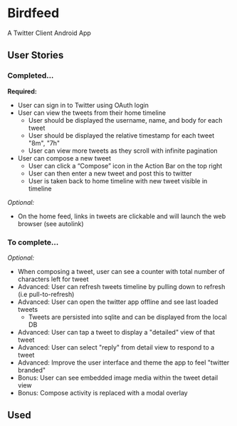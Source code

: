 Birdfeed
========
A Twitter Client Android App

## User Stories

### Completed...

__Required:__
* User can sign in to Twitter using OAuth login
* User can view the tweets from their home timeline
  * User should be displayed the username, name, and body for each tweet
  * User should be displayed the relative timestamp for each tweet "8m", "7h"
  * User can view more tweets as they scroll with infinite pagination
* User can compose a new tweet
  * User can click a “Compose” icon in the Action Bar on the top right
  * User can then enter a new tweet and post this to twitter
  * User is taken back to home timeline with new tweet visible in timeline

_Optional:_
* On the home feed, links in tweets are clickable and will launch the web browser (see autolink)

### To complete...

_Optional:_
* When composing a tweet, user can see a counter with total number of characters left for tweet
* Advanced: User can refresh tweets timeline by pulling down to refresh (i.e pull-to-refresh)
* Advanced: User can open the twitter app offline and see last loaded tweets
  * Tweets are persisted into sqlite and can be displayed from the local DB
* Advanced: User can tap a tweet to display a "detailed" view of that tweet
* Advanced: User can select "reply" from detail view to respond to a tweet
* Advanced: Improve the user interface and theme the app to feel "twitter branded"
* Bonus: User can see embedded image media within the tweet detail view
* Bonus: Compose activity is replaced with a modal overlay

## Used